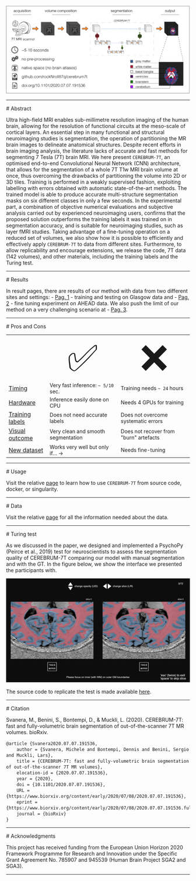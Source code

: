 
<p align="center">
<img src="./misc/graphical_abstract.png" width="800" />  
</p>


<hr>
# Abstract

Ultra high-field MRI enables sub-millimetre resolution imaging of the human brain, allowing for the resolution of functional circuits at the meso-scale of cortical layers.
An essential step in many functional and structural neuroimaging studies is segmentation, the operation of partitioning the MR brain images to delineate anatomical structures.
Despite recent efforts in brain imaging analysis, the literature lacks of accurate and fast methods for segmenting 7 Tesla (7T) brain MRI.
We here present `CEREBRUM-7T`, an optimised end-to-end Convolutional Neural Network (CNN) architecture, that allows for the segmentation of a whole 7T T1w MRI brain volume at once, thus overcoming the drawbacks of partitioning the volume into 2D or 3D tiles. 
Training is performed in a weakly supervised fashion, exploiting labelling with errors obtained with automatic state-of-the-art methods. 
The trained model is able to produce accurate multi-structure segmentation masks on six different classes in only a few seconds. 
In the experimental part, a combination of objective numerical evaluations and subjective analysis carried out by experienced neuroimaging users, confirms that the proposed solution outperforms the training labels it was trained on in segmentation accuracy, and is suitable for neuroimaging studies, such as layer fMRI studies. 
Taking advantage of a fine-tuning operation on a reduced set of volumes, we also show how it is possible to efficiently and effectively apply `CEREBRUM-7T` to data from different sites.
Furthermore, to allow replicability and encourage extensions, we release the code, 7T data (142 volumes), and other materials, including the training labels and the Turing test.

<hr>
# Results

<!--
<p align="center">
<img src="https://media.giphy.com/media/3o7btQ0NH6Kl8CxCfK/giphy.gif" height="300" />  
</p> -->

In result pages, there are results of our method with data from two different sites and settings: - <a href="https://rocknroll87q.github.io/cerebrum7t/results_glasgow">Pag. 1</a> - training and testing on Glasgow data and - <a href="https://rocknroll87q.github.io/cerebrum7t/results_ahead">Pag. 2</a> - fine tuning experiment on AHEAD data.
We also push the limit of our method on a very challenging scenario at - <a href="https://rocknroll87q.github.io/cerebrum7t/results_Schneider19">Pag. 3</a>.


<hr>
# Pros and Cons

<table align="center" width="80%">
 <tr>
    <td><b style="font-size:30px"></b></td>
    <td><center><span style='font-size:100px;'>&#9989;</span></center></td>
    <td><center><span style='font-size:100px;'>&#10060;</span></center></td>
 </tr>
 <tr>
    <td><u style="font-size:16px">Timing</u></td>
    <td>Very fast inference: <code>~ 5/10</code> sec.</td>
    <td>Training needs <code>~ 24</code> hours</td>
 </tr>
 <tr>
    <td><u style="font-size:16px">Hardware</u></td>
    <td>Inference easily done on CPU</td>
    <td>Needs 4 GPUs for training</td>
 </tr>
 <tr>
    <td><u style="font-size:16px">Training labels</u></td>
    <td>Does not need accurate labels</td>
    <td>Does not overcome systematic errors</td>
 </tr>
 <tr>
    <td><u style="font-size:16px">Visual outcome</u></td>
    <td>Very clean and smooth segmentation</td>
    <td>Does not recover from "burn" artefacts</td>
 </tr>
 <tr>
    <td><u style="font-size:16px">New dataset</u></td>
    <td>Works very well but only if... &#8594;</td>
    <td>Needs fine-tuning</td>
 </tr>
 
</table>

<hr>
# Usage

Visit the relative [page](https://rocknroll87q.github.io/cerebrum7t/usage) to learn how to use `CEREBRUM-7T` from source code, docker, or singularity.

<hr>
# Data

Visit the relative [page](https://rocknroll87q.github.io/cerebrum7t/data) for all the information needed about the data.

<hr>
# Turing test

As we discussed in the paper, we designed and implemented a PsychoPy (Peirce et al., 2019) test for neuroscientists to assess the segmentation quality of CEREBRUM-7T comparing our model with manual segmentation and with the GT. In the figure below, we show the interface we presented the participants with.

<p align="center">
<img src="./misc/behavioural.png" width="600" />  
</p>

The source code to replicate the test is made available [here](https://github.com/rockNroll87q/segmentation_survey).

<hr>
# Citation

Svanera, M., Benini, S., Bontempi, D., & Muckli, L. (2020). CEREBRUM-7T: fast and fully-volumetric brain segmentation of out-of-the-scanner 7T MR volumes. bioRxiv.

```
@article {Svanera2020.07.07.191536,
	author = {Svanera, Michele and Bontempi, Dennis and Benini, Sergio and Muckli, Lars},
	title = {CEREBRUM-7T: fast and fully-volumetric brain segmentation of out-of-the-scanner 7T MR volumes},
	elocation-id = {2020.07.07.191536},
	year = {2020},
	doi = {10.1101/2020.07.07.191536},
	URL = {https://www.biorxiv.org/content/early/2020/07/08/2020.07.07.191536},
	eprint = {https://www.biorxiv.org/content/early/2020/07/08/2020.07.07.191536.full.pdf},
	journal = {bioRxiv}
}
```

<hr>
# Acknowledgments

This project has received funding from the European Union Horizon 2020 Framework Programme for Research and Innovation under the Specific Grant Agreement No. 785907 and 945539 (Human Brain Project SGA2 and SGA3).


<hr>

